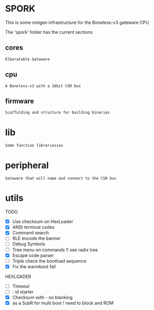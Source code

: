 # SPORK 

This is some nmigen infrastructure for the Boneless-v3 gateware CPU

The 'spork' folder has the current sections

## cores

    Elboratable Gateware

## cpu

    A Boneless-v3 with a 16bit CSR bus

## firmware

    Scaffolding and structure for building binaries

# lib

    Some function librariesies

# peripheral

    Gateware that will name and connect to the CSR bus

# utils



TODO

- [X] Use checksum on HexLoader
- [X] ANSI terminal codes
- [X] Command search
- [ ] RLE encode the banner
- [ ] Debug Symbols
- [ ] Tree menu on commands !! see radix tree
- [X] Escape code parser
- [ ] Triple check the bootload sequence
- [X] Fix the warmboot fail

HEXLOADER

- [ ] Timeout
- [ ] : id starter
- [X] Checksum with - no blanking 
- [X] as a SubR for multi boot ! need to block and ROM

